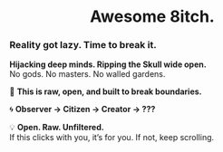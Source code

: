 <h1 align="center">Awesome 8itch.</h1>

### Reality got lazy. Time to break it.  

**Hijacking deep minds. Ripping the Skull wide open.**  
No gods. No masters. No walled gardens.  

🧠 **This is raw, open, and built to break boundaries.**  

🌀 **Observer → Citizen → Creator → ???**  

💡 **Open. Raw. Unfiltered.**  
If this clicks with you, it’s for you. If not, keep scrolling.  
